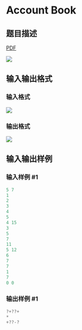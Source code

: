 # Account Book

## 题目描述

[problemUrl]: https://uva.onlinejudge.org/index.php?option=com_onlinejudge&Itemid=8&category=226&page=show_problem&problem=2932

[PDF](https://uva.onlinejudge.org/external/118/p11832.pdf)

![](https://cdn.luogu.com.cn/upload/vjudge_pic/UVA11832/8b18c9aaf7c4074b430c514844aa28df5a6a727a.png)

## 输入输出格式

### 输入格式

![](https://cdn.luogu.com.cn/upload/vjudge_pic/UVA11832/5583735b5d93809745d210f132ce2a3e4173271b.png)

### 输出格式

![](https://cdn.luogu.com.cn/upload/vjudge_pic/UVA11832/0ca35b95bbdc0c255d18d0bfeb8b51cd538c2525.png)

## 输入输出样例

### 输入样例 #1

```cpp
5 7
1
2
3
4
5
4 15
3
5
7
11
5 12
6
7
7
1
7
0 0
```


### 输出样例 #1

```cpp
?+??+
*
+??-?
```


